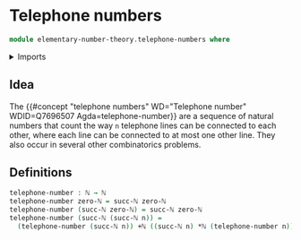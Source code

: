 # Telephone numbers

```agda
module elementary-number-theory.telephone-numbers where
```

<details><summary>Imports</summary>

```agda
open import elementary-number-theory.addition-natural-numbers
open import elementary-number-theory.multiplication-natural-numbers
open import elementary-number-theory.natural-numbers
```

</details>

## Idea

The
{{#concept "telephone numbers" WD="Telephone number" WDID=Q7696507 Agda=telephone-number}}
are a sequence of natural numbers that count the way `n` telephone lines can be
connected to each other, where each line can be connected to at most one other
line. They also occur in several other combinatorics problems.

## Definitions

```agda
telephone-number : ℕ → ℕ
telephone-number zero-ℕ = succ-ℕ zero-ℕ
telephone-number (succ-ℕ zero-ℕ) = succ-ℕ zero-ℕ
telephone-number (succ-ℕ (succ-ℕ n)) =
  (telephone-number (succ-ℕ n)) +ℕ ((succ-ℕ n) *ℕ (telephone-number n))
```
